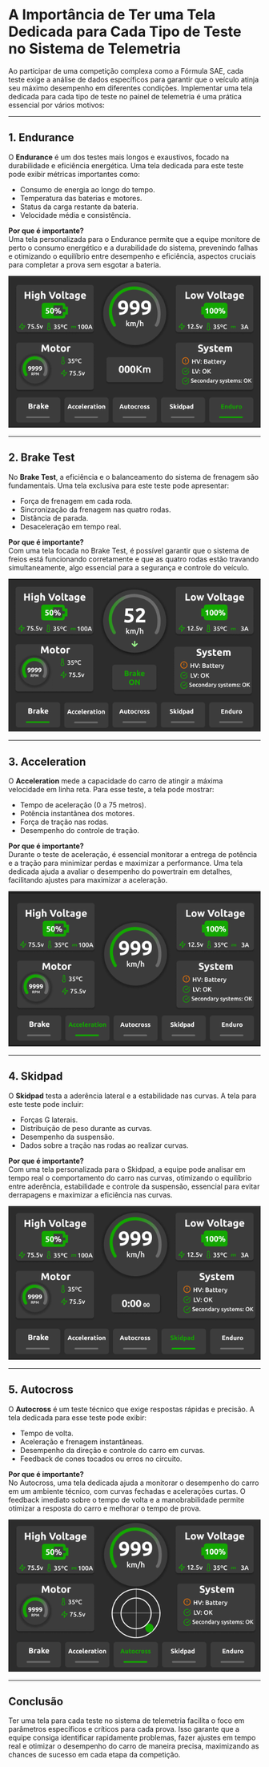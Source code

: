 # A Importância de Ter uma Tela Dedicada para Cada Tipo de Teste no Sistema de Telemetria

Ao participar de uma competição complexa como a Fórmula SAE, cada teste exige a análise de dados específicos para garantir que o veículo atinja seu máximo desempenho em diferentes condições. Implementar uma tela dedicada para cada tipo de teste no painel de telemetria é uma prática essencial por vários motivos:

---

## 1. Endurance
O **Endurance** é um dos testes mais longos e exaustivos, focado na durabilidade e eficiência energética. Uma tela dedicada para este teste pode exibir métricas importantes como:
- Consumo de energia ao longo do tempo.
- Temperatura das baterias e motores.
- Status da carga restante da bateria.
- Velocidade média e consistência.

**Por que é importante?**  
Uma tela personalizada para o Endurance permite que a equipe monitore de perto o consumo energético e a durabilidade do sistema, prevenindo falhas e otimizando o equilíbrio entre desempenho e eficiência, aspectos cruciais para completar a prova sem esgotar a bateria.

<p align=center>
<img src='../assets/tela_enduro.png' alt="Tela Enduro">
</img>
</p>

---

## 2. Brake Test
No **Brake Test**, a eficiência e o balanceamento do sistema de frenagem são fundamentais. Uma tela exclusiva para este teste pode apresentar:
- Força de frenagem em cada roda.
- Sincronização da frenagem nas quatro rodas.
- Distância de parada.
- Desaceleração em tempo real.

**Por que é importante?**  
Com uma tela focada no Brake Test, é possível garantir que o sistema de freios está funcionando corretamente e que as quatro rodas estão travando simultaneamente, algo essencial para a segurança e controle do veículo.

<p align="center">
<img src='../assets/tela_brake.png' alt="Tela Brake">
</img>
</p>

---

## 3. Acceleration
O **Acceleration** mede a capacidade do carro de atingir a máxima velocidade em linha reta. Para esse teste, a tela pode mostrar:
- Tempo de aceleração (0 a 75 metros).
- Potência instantânea dos motores.
- Força de tração nas rodas.
- Desempenho do controle de tração.

**Por que é importante?**  
Durante o teste de aceleração, é essencial monitorar a entrega de potência e a tração para minimizar perdas e maximizar a performance. Uma tela dedicada ajuda a avaliar o desempenho do powertrain em detalhes, facilitando ajustes para maximizar a aceleração.

<p align="center">
<img src='../assets/tela_aceleration.png' alt="Tela Acceleretion">
</img>
</p>

---

## 4. Skidpad
O **Skidpad** testa a aderência lateral e a estabilidade nas curvas. A tela para este teste pode incluir:
- Forças G laterais.
- Distribuição de peso durante as curvas.
- Desempenho da suspensão.
- Dados sobre a tração nas rodas ao realizar curvas.

**Por que é importante?**  
Com uma tela personalizada para o Skidpad, a equipe pode analisar em tempo real o comportamento do carro nas curvas, otimizando o equilíbrio entre aderência, estabilidade e controle da suspensão, essencial para evitar derrapagens e maximizar a eficiência nas curvas.

<p align="center">
<img src='../assets/tela_skidpad.png' alt="Tela Skidpad">
</img>
</p>

---

## 5. Autocross
O **Autocross** é um teste técnico que exige respostas rápidas e precisão. A tela dedicada para esse teste pode exibir:
- Tempo de volta.
- Aceleração e frenagem instantâneas.
- Desempenho da direção e controle do carro em curvas.
- Feedback de cones tocados ou erros no circuito.

**Por que é importante?**  
No Autocross, uma tela dedicada ajuda a monitorar o desempenho do carro em um ambiente técnico, com curvas fechadas e acelerações curtas. O feedback imediato sobre o tempo de volta e a manobrabilidade permite otimizar a resposta do carro e melhorar o tempo de prova.

<p align="center">
<img src='../assets/tela_autocross.png' alt="Tela Autocross">
</img>
</p>

---

## Conclusão
Ter uma tela para cada teste no sistema de telemetria facilita o foco em parâmetros específicos e críticos para cada prova. Isso garante que a equipe consiga identificar rapidamente problemas, fazer ajustes em tempo real e otimizar o desempenho do carro de maneira precisa, maximizando as chances de sucesso em cada etapa da competição.
